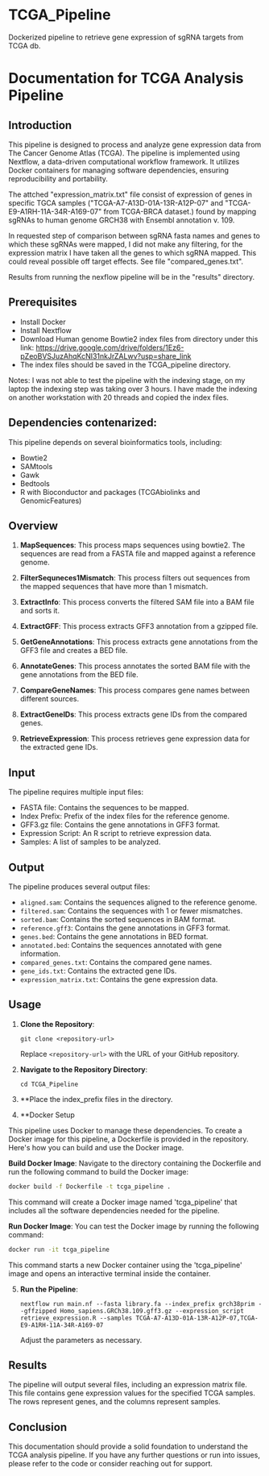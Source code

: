 # TCGA_Pipeline
Dockerized pipeline to retrieve gene expression of sgRNA targets from TCGA db.

# Documentation for TCGA Analysis Pipeline

## Introduction
This pipeline is designed to process and analyze gene expression data from The Cancer Genome Atlas (TCGA). The pipeline is implemented using Nextflow, a data-driven computational workflow framework. It utilizes Docker containers for managing software dependencies, ensuring reproducibility and portability.

The attched "expression_matrix.txt" file consist of expression of genes in specific TGCA samples ("TCGA-A7-A13D-01A-13R-A12P-07" and "TCGA-E9-A1RH-11A-34R-A169-07" from TCGA-BRCA dataset.) found by mapping sgRNAs to human genome GRCH38 with Ensembl annotation v. 109.

In requested step of comparison between sgRNA fasta names and genes to which these sgRNAs were mapped, I did not make any filtering, for the expression matrix I have taken all the genes to which sgRNA mapped. This could reveal possible off target effects. See file "compared_genes.txt".

Results from running the nexflow pipeline will be in the "results" directory.

## Prerequisites

- Install Docker
- Install Nextflow
- Download Human genome Bowtie2 index files from directory under this link:
https://drive.google.com/drive/folders/1Ez6-pZeoBVSJuzAhqKcNI31nkJrZALwv?usp=share_link
- The index files should be saved in the TCGA_pipeline directory.

Notes: I was not able to test the pipeline with the indexing stage, on my laptop the indexing step was taking over 3 hours. I have made the indexing on another workstation with 20 threads and copied the index files.

## Dependencies contenarized:
This pipeline depends on several bioinformatics tools, including:

- Bowtie2
- SAMtools
- Gawk
- Bedtools
- R with Bioconductor and packages (TCGAbiolinks and GenomicFeatures)

## Overview

1. **MapSequences**: This process maps sequences using bowtie2. The sequences are read from a FASTA file and mapped against a reference genome.

2. **FilterSequneces1Mismatch**: This process filters out sequences from the mapped sequences that have more than 1 mismatch.

3. **ExtractInfo**: This process converts the filtered SAM file into a BAM file and sorts it.

4. **ExtractGFF**: This process extracts GFF3 annotation from a gzipped file.

5. **GetGeneAnnotations**: This process extracts gene annotations from the GFF3 file and creates a BED file.

6. **AnnotateGenes**: This process annotates the sorted BAM file with the gene annotations from the BED file.

7. **CompareGeneNames**: This process compares gene names between different sources.

8. **ExtractGeneIDs**: This process extracts gene IDs from the compared genes.

9. **RetrieveExpression**: This process retrieves gene expression data for the extracted gene IDs.

## Input

The pipeline requires multiple input files:

- FASTA file: Contains the sequences to be mapped.
- Index Prefix: Prefix of the index files for the reference genome.
- GFF3.gz file: Contains the gene annotations in GFF3 format.
- Expression Script: An R script to retrieve expression data.
- Samples: A list of samples to be analyzed.

## Output

The pipeline produces several output files:

- `aligned.sam`: Contains the sequences aligned to the reference genome.
- `filtered.sam`: Contains the sequences with 1 or fewer mismatches.
- `sorted.bam`: Contains the sorted sequences in BAM format.
- `reference.gff3`: Contains the gene annotations in GFF3 format.
- `genes.bed`: Contains the gene annotations in BED format.
- `annotated.bed`: Contains the sequences annotated with gene information.
- `compared_genes.txt`: Contains the compared gene names.
- `gene_ids.txt`: Contains the extracted gene IDs.
- `expression_matrix.txt`: Contains the gene expression data.

## Usage

1. **Clone the Repository**:
   ```
   git clone <repository-url>
   ```
   Replace `<repository-url>` with the URL of your GitHub repository.

2. **Navigate to the Repository Directory**:
   ```
   cd TCGA_Pipeline
   ```
   
3. **Place the index_prefix files in the directory.
   
4. **Docker Setup

This pipeline uses Docker to manage these dependencies. To create a Docker image for this pipeline, a Dockerfile is provided in the repository. Here's how you can build and use the Docker image.

**Build Docker Image**: Navigate to the directory containing the Dockerfile and run the following command to build the Docker image:

```bash
docker build -f Dockerfile -t tcga_pipeline .
```

This command will create a Docker image named 'tcga_pipeline' that includes all the software dependencies needed for the pipeline.

**Run Docker Image**: You can test the Docker image by running the following command:

```bash
docker run -it tcga_pipeline
```

This command starts a new Docker container using the 'tcga_pipeline' image and opens an interactive terminal inside the container.
   
5. **Run the Pipeline**:
   ```
   nextflow run main.nf --fasta library.fa --index_prefix grch38prim --gffzipped Homo_sapiens.GRCh38.109.gff3.gz --expression_script retrieve_expression.R --samples TCGA-A7-A13D-01A-13R-A12P-07,TCGA-E9-A1RH-11A-34R-A169-07
   ```
   Adjust the parameters as necessary.

## Results

The pipeline will output several files, including an expression matrix file. This file contains gene expression values for the specified TCGA samples. The rows represent genes, and the columns represent samples.

## Conclusion

This documentation should provide a solid foundation to understand the TCGA analysis pipeline. If you have any further questions or run into issues, please refer to the code or consider reaching out for support.

